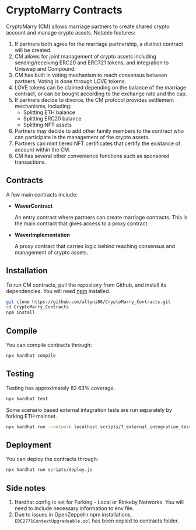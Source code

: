 # CryptoMarry Contracts 

CryptoMarry (CM) allows marriage partners to create shared crypto account and manage crypto assets. Notable features:

1. If partners both agree for the marriage partnership, a distinct contract will be created. 
2. CM allows for joint management of crypto assets including sending/receiving ERC20 and ERC721 tokens, and integration to Uniswap and Compound.
3. CM has built in voting mechanism to reach consensus between partners. Voting is done through LOVE tokens. 
4. LOVE tokens can be claimed depending on the balance of the marriage contract, or can be bought according to the exchange rate and the cap. 
5. If partners decide to divorce, the CM protocol provides settlement mechanisms, including: 
    - Splitting ETH balance 
    - Splitting ERC20 balance 
    - Splitting NFT assets
6. Partners may decide to add other family members to the contract who can participate in the management of the crypto assets.  
7. Partners can mint tiered NFT certificates that certify the existance of account within the CM. 
8. CM has several other convenience functions such as sponsored transactions. 

## Contracts 

A few main contracts include: 

- **WaverContract**

  An entry contract where partners can create marriage contracts. This is the main contract that gives access to a proxy contract.

- **WaverImplementation**

  A proxy contract that carries logic behind reaching consensus and management of crypto assets. 

## Installation

To run CM contracts, pull the repository from Github, and install its dependencies. You will need [npm](https://docs.npmjs.com/cli/install) installed.

```bash
git clone https://github.com/altyni86/CryptoMarry_Contracts.git
cd CryptoMarry_Contracts
npm install
```

## Compile

You can compile contracts through:

```bash
npx hardhat compile
```

## Testing 

Testing has approximately 82.63% coverage.  

```bash
npx hardhat test

```
Some scenario based external intagration tests are run separately by forking ETH mainnet. 

```bash
npx hardhat run --network localhost scripts/7_external_integration_test.js

```
## Deployment 

You can deploy the contracts through: 

```bash
npx hardhat run scripts/deploy.js
```

## Side notes

1. Hardhat config is set for Forking - Local or Rinkeby Networks. You will need to include necessary information to env file.
2. Due to issues in OpenZeppelin npm installations, `ERC2771ContextUpgradeable.sol` has been copied to contracts folder. 
